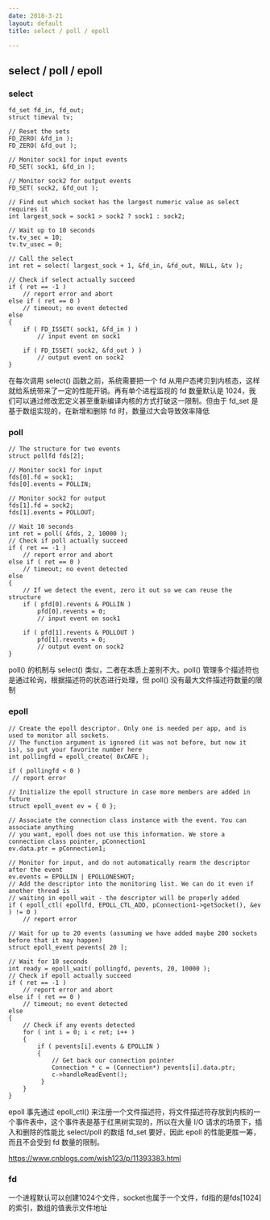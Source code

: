 ```yaml
---
date: 2018-3-21
layout: default
title: select / poll / epoll

---
```

## select / poll / epoll

### select
	fd_set fd_in, fd_out;
	struct timeval tv;
	 
	// Reset the sets
	FD_ZERO( &fd_in );
	FD_ZERO( &fd_out );
	 
	// Monitor sock1 for input events
	FD_SET( sock1, &fd_in );
	 
	// Monitor sock2 for output events
	FD_SET( sock2, &fd_out );
	 
	// Find out which socket has the largest numeric value as select requires it
	int largest_sock = sock1 > sock2 ? sock1 : sock2;
	 
	// Wait up to 10 seconds
	tv.tv_sec = 10;
	tv.tv_usec = 0;
	 
	// Call the select
	int ret = select( largest_sock + 1, &fd_in, &fd_out, NULL, &tv );
	 
	// Check if select actually succeed
	if ( ret == -1 )
	    // report error and abort
	else if ( ret == 0 )
	    // timeout; no event detected
	else
	{
	    if ( FD_ISSET( sock1, &fd_in ) )
	        // input event on sock1
	 
	    if ( FD_ISSET( sock2, &fd_out ) )
	        // output event on sock2
	}

在每次调用 select() 函数之前，系统需要把一个 fd 从用户态拷贝到内核态，这样就给系统带来了一定的性能开销。再有单个进程监视的 fd 数量默认是 1024，我们可以通过修改宏定义甚至重新编译内核的方式打破这一限制。但由于 fd_set 是基于数组实现的，在新增和删除 fd 时，数量过大会导致效率降低

### poll

	// The structure for two events
	struct pollfd fds[2];
	 
	// Monitor sock1 for input
	fds[0].fd = sock1;
	fds[0].events = POLLIN;
	 
	// Monitor sock2 for output
	fds[1].fd = sock2;
	fds[1].events = POLLOUT;
	 
	// Wait 10 seconds
	int ret = poll( &fds, 2, 10000 );
	// Check if poll actually succeed
	if ( ret == -1 )
	    // report error and abort
	else if ( ret == 0 )
	    // timeout; no event detected
	else
	{
	    // If we detect the event, zero it out so we can reuse the structure
	    if ( pfd[0].revents & POLLIN )
	        pfd[0].revents = 0;
	        // input event on sock1
	
	    if ( pfd[1].revents & POLLOUT )
	        pfd[1].revents = 0;
	        // output event on sock2
	}

poll() 的机制与 select() 类似，二者在本质上差别不大。poll() 管理多个描述符也是通过轮询，根据描述符的状态进行处理，但 poll() 没有最大文件描述符数量的限制



### epoll

	// Create the epoll descriptor. Only one is needed per app, and is used to monitor all sockets.
	// The function argument is ignored (it was not before, but now it is), so put your favorite number here
	int pollingfd = epoll_create( 0xCAFE ); 
	
	if ( pollingfd < 0 )
	 // report error
	
	// Initialize the epoll structure in case more members are added in future
	struct epoll_event ev = { 0 };
	
	// Associate the connection class instance with the event. You can associate anything
	// you want, epoll does not use this information. We store a connection class pointer, pConnection1
	ev.data.ptr = pConnection1;
	
	// Monitor for input, and do not automatically rearm the descriptor after the event
	ev.events = EPOLLIN | EPOLLONESHOT;
	// Add the descriptor into the monitoring list. We can do it even if another thread is 
	// waiting in epoll_wait - the descriptor will be properly added
	if ( epoll_ctl( epollfd, EPOLL_CTL_ADD, pConnection1->getSocket(), &ev ) != 0 )
	    // report error
	
	// Wait for up to 20 events (assuming we have added maybe 200 sockets before that it may happen)
	struct epoll_event pevents[ 20 ];
	
	// Wait for 10 seconds
	int ready = epoll_wait( pollingfd, pevents, 20, 10000 );
	// Check if epoll actually succeed
	if ( ret == -1 )
	    // report error and abort
	else if ( ret == 0 )
	    // timeout; no event detected
	else
	{
	    // Check if any events detected
	    for ( int i = 0; i < ret; i++ )
	    {
	        if ( pevents[i].events & EPOLLIN )
	        {
	            // Get back our connection pointer
	            Connection * c = (Connection*) pevents[i].data.ptr;
	            c->handleReadEvent();
	         }
	    }
	}

epoll 事先通过 epoll_ctl() 来注册一个文件描述符，将文件描述符存放到内核的一个事件表中，这个事件表是基于红黑树实现的，所以在大量 I/O 请求的场景下，插入和删除的性能比 select/poll 的数组 fd_set 要好，因此 epoll 的性能更胜一筹，而且不会受到 fd 数量的限制。



https://www.cnblogs.com/wish123/p/11393383.html

### fd

一个进程默认可以创建1024个文件，socket也属于一个文件，fd指的是fds[1024]的索引，数组的值表示文件地址

